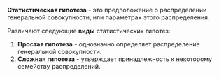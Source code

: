 **Статистическая гипотеза** - это предположение о распределении генеральной совокупности, или параметрах этого распределения.

Различают следующие **виды** статистических гипотез:

1. **Простая гипотеза** - однозначно определяет распределение генеральной совокупности.
2. **Сложная гипотеза** - утверждает принадлежность к некоторому семейству распределений.